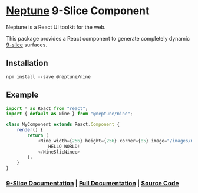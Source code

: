 # [Neptune](http://neptune.lunaris.io/) 9-Slice Component

Neptune is a React UI toolkit for the web.

This package provides a React component to generate completely dynamic [9-slice](http://rwillustrator.blogspot.com/2007/04/understanding-9-slice-scaling.html) surfaces.

## Installation

```
npm install --save @neptune/nine
```

## Example

```js
import * as React from "react";
import { default as Nine } from "@neptune/nine";

class MyComponent extends React.Component {
	render() {
		return (
			<Nine width={256} height={256} corner={85} image="/images/myImage.png">
				HELLO WORLD!
			</NineSlicNinee>
		);
	}
}
```

### [9-Slice Documentation](http://neptune.lunaris.io/docs/#table) | [Full Documentation](http://neptune.lunaris.io/docs) | [Source Code](https://github.com/lunaris-studios/neptune)
